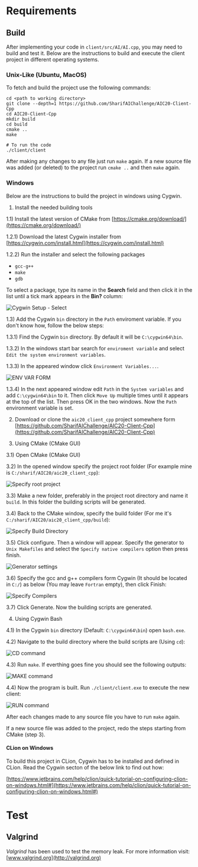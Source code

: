 # Requirements 

## Build

After implementing your code in `client/src/AI/AI.cpp`, you may need to build and test it. 
Below are the instructions to build and execute the client project in different operating systems.

### Unix-Like (Ubuntu, MacOS)

To fetch and build the project use the following commands:

```
cd <path to working directory>
git clone --depth=1 https://github.com/SharifAIChallenge/AIC20-Client-Cpp
cd AIC20-Client-Cpp
mkdir build
cd build
cmake ..
make

# To run the code
./client/client 
```

After making any changes to any file just run `make` again.
If a new source file was added (or deleted) to the project run `cmake ..` and then `make` again.

### Windows

Below are the instructions to build the project in windows using Cygwin.

1) Install the needed building tools

1.1) Install the latest version of CMake from [https://cmake.org/download/](https://cmake.org/download/)

1.2.1) Download the latest Cygwin installer from [https://cygwin.com/install.html](https://cygwin.com/install.html)

1.2.2) Run the installer and select the following packages
* `gcc-g++`
* `make`
* `gdb`

To select a package, type its name in the **Search** field and then 
click it in the list until a tick mark appears in the **Bin?** column:

![Cygwin Setup - Select](https://user-images.githubusercontent.com/19154217/74582910-f9c11e00-4fd6-11ea-8b01-6e8b2e5fd348.png)

1.3) Add the Cygwin `bin` directory in the `Path` enviroment variable. If you don't know how, follow the below steps:

1.3.1) Find the Cygwin `bin` directory. By default it will be `C:\cygwin64\bin`.

1.3.2) In the windows start bar search for `enviroment variable` and select `Edit the system environment variables`.

1.3.3) In the appeared window click `Environment Variables...`.

![ENV VAR FORM](https://user-images.githubusercontent.com/19154217/74583536-2710ca80-4fdd-11ea-8027-6e64e1437960.png)

1.3.4) In the next appeared window edit `Path` in the `System variables` and add `C:\cygwin64\bin` to it. Then 
click `Move Up` multiple times until it appears at the top of the list. Then press OK in the two windows. Now the `Path` 
environment variable is set.

2) Download or clone the `aic20_client_cpp` project somewhere form 
[https://github.com/SharifAIChallenge/AIC20-Client-Cpp](https://github.com/SharifAIChallenge/AIC20-Client-Cpp)

3) Using CMake (CMake GUI)

3.1) Open CMake (CMake GUI)

3.2) In the opened window specify the project root folder (For example mine is `C:/sharif/AIC20/aic20_client_cpp`):

![Specify root project](https://user-images.githubusercontent.com/19154217/74583022-1c076b80-4fd8-11ea-963c-9028b89669ba.png)

3.3) Make a new folder, preferably in the project root directory and name it `build`. In this folder the building scripts will be 
generated.

3.4) Back to the CMake window, specify the build folder (For me it's `C:/sharif/AIC20/aic20_client_cpp/build`):

![Specify Build Directory](https://user-images.githubusercontent.com/19154217/74583144-24ac7180-4fd9-11ea-9a3c-8c016f6c8795.png)

3.5) Click configure. Then a window will appear. Specify the generator to `Unix Makefiles` and select the `Specify native compilers` option then press finish.

![Generator settings](https://user-images.githubusercontent.com/19154217/74583238-5e31ac80-4fda-11ea-8b18-49887ec50081.png)

3.6) Specify the gcc and g++ compilers form Cygwin (It should be located in `C:/`) as below (You may leave `Fortran` empty), then click Finish:

![Specify Compilers](https://user-images.githubusercontent.com/19154217/74583334-43136c80-4fdb-11ea-875a-55ce30933479.png)

3.7) Click Generate. Now the building scripts are generated.

4) Using Cygwin Bash

4.1) In the Cygwin `bin` directory (Default: `C:\cygwin64\bin`) open `bash.exe`.

4.2) Navigate to the build directory where the build scripts are (Using `cd`):

![CD command](https://user-images.githubusercontent.com/19154217/74583724-57596880-4fdf-11ea-8dcf-52945686935b.png)

4.3) Run `make`. If everthing goes fine you should see the following outputs:

![MAKE command](https://user-images.githubusercontent.com/19154217/74583759-a3a4a880-4fdf-11ea-9d93-6dadba486692.png)

4.4) Now the program is built. Run `./client/client.exe` to execute the new client:

![RUN command](https://user-images.githubusercontent.com/19154217/74583814-3f361900-4fe0-11ea-901c-91a45461c150.png)

After each changes made to any source file you have to run `make` again.

If a new source file was added to the project, redo the steps starting from CMake (step 3).

#### CLion on Windows

To build this project in CLion, Cygwin has to be installed and defined in CLion. 
Read the Cygwin secton of the below link to find out how:

[https://www.jetbrains.com/help/clion/quick-tutorial-on-configuring-clion-on-windows.html#](https://www.jetbrains.com/help/clion/quick-tutorial-on-configuring-clion-on-windows.html#)

# Test
## Valgrind
*Valgrind* has been used to test the memory leak. 
For more information visit: 
[www.valgrind.org](http://valgrind.org)


